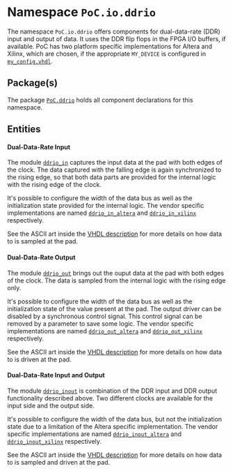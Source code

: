 # Namespace `PoC.io.ddrio`

The namespace `PoC.io.ddrio` offers components for dual-data-rate (DDR) input
and output of data. It uses the DDR flip flops in the FPGA
I/O buffers, if available. PoC has two platform specific
implementations for Altera and Xilinx, which are chosen, if the
appropriate `MY_DEVICE` is configured in [`my_config.vhdl`][my_config].
 

## Package(s)

The package [`PoC.ddrio`][ddrio.pkg] holds all component declarations for this namespace.


## Entities

#### Dual-Data-Rate Input

The module [`ddrio_in`][ddrio_in] captures the input data at the pad
with both edges of the clock. The data captured with the falling edge
is again synchronized to the rising edge, so that both data parts are
provided for the internal logic with the rising edge of the clock.

It's possible to configure the width of the data bus as well as the
initialization state provided for the internal logic. The vendor specific
implementations are named [`ddrio_in_altera`][ddrio_in_altera] and
[`ddrio_in_xilinx`][ddrio_in_xilinx] respectively.

See the ASCII art inside the [VHDL description][ddrio_in] for more
details on how data to is sampled at the pad.


#### Dual-Data-Rate Output

The module [`ddrio_out`][ddrio_out] brings out the ouput data at the pad
with both edges of the clock. The data is sampled from the internal logic
with the rising edge only.

It's possible to configure the width of the data bus as well as the
initialization state of the value present at the pad. The output
driver can be disabled by a synchronous control signal. This control
signal can be removed by a parameter to save some logic. The vendor specific
implementations are named [`ddrio_out_altera`][ddrio_out_altera] and
[`ddrio_out_xilinx`][ddrio_out_xilinx] respectively.

See the ASCII art inside the [VHDL description][ddrio_out] for more
details on how data to is driven at the pad.


#### Dual-Data-Rate Input and Output

The module [`ddrio_inout`][ddrio_inout] is combination of the DDR
input and DDR output functionality described above. Two different
clocks are available for the input side and the output side.

It's possible to configure the width of the data bus, but not the 
initialization state due to a limitation of the Altera specific
implementation. The vendor specific implementations are named
[`ddrio_inout_altera`][ddrio_inout_altera] and 
[`ddrio_inout_xilinx`][ddrio_inout_xilinx] respectively.

See the ASCII art inside the [VHDL description][ddrio_inout] for more
details on how data to is sampled and driven at the pad.


 [my_config]:						../../common/my_config.vhdl.template
 [ddrio.pkg]:						ddrio.pkg.vhdl
 [ddrio_in]:						ddrio_in.vhdl
 [ddrio_in_altera]:			ddrio_in_altera.vhdl
 [ddrio_in_xilinx]:			ddrio_in_xilinx.vhdl
 [ddrio_inout]:					ddrio_inout.vhdl
 [ddrio_inout_altera]:	ddrio_inout_altera.vhdl
 [ddrio_inout_xilinx]:	ddrio_inout_xilinx.vhdl
 [ddrio_out]:						ddrio_out.vhdl
 [ddrio_out_altera]:		ddrio_out_altera.vhdl
 [ddrio_out_xilinx]:		ddrio_out_xilinx.vhdl
